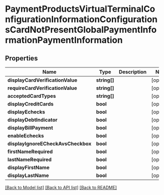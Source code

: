 # PaymentProductsVirtualTerminalConfigurationInformationConfigurationsCardNotPresentGlobalPaymentInformationPaymentInformation

## Properties
Name | Type | Description | Notes
------------ | ------------- | ------------- | -------------
**displayCardVerificationValue** | **string[]** |  | [optional] 
**requireCardVerificationValue** | **string[]** |  | [optional] 
**acceptedCardTypes** | **string[]** |  | [optional] 
**displayCreditCards** | **bool** |  | [optional] 
**displayEchecks** | **bool** |  | [optional] 
**displayDebtIndicator** | **bool** |  | [optional] 
**displayBillPayment** | **bool** |  | [optional] 
**enableEchecks** | **bool** |  | [optional] 
**displayIgnoreECheckAvsCheckbox** | **bool** |  | [optional] 
**firstNameRequired** | **bool** |  | [optional] 
**lastNameRequired** | **bool** |  | [optional] 
**displayFirstName** | **bool** |  | [optional] 
**displayLastName** | **bool** |  | [optional] 

[[Back to Model list]](../README.md#documentation-for-models) [[Back to API list]](../README.md#documentation-for-api-endpoints) [[Back to README]](../README.md)


